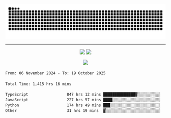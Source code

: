<div align="center">
  <picture>
      <source
    media="(prefers-color-scheme: dark)"
      srcset="https://raw.githubusercontent.com/platane/snk/output/github-contribution-grid-snake-dark.svg"
      />
    <source
      media="(prefers-color-scheme: light)"
      srcset="https://raw.githubusercontent.com/xct007/xct007/output/github-contribution-grid-snake.svg"
      />
    <img
      alt="Snake"
      src="https://raw.githubusercontent.com/xct007/xct007/output/github-contribution-grid-snake.svg"
      />
  </picture>

</div>

___
<p align="center">
  <img src="https://readme-stats-blush-eta.vercel.app/api/top-langs/?username=xct007&layout=compact" />
  <img src="https://readme-stats-blush-eta.vercel.app/api?username=xct007&show_icons=true&theme=transparent&hide_title=true&include_all_commits=true" />
</p>

<p align="center">
  <img src="https://github-profile-trophy.vercel.app/?username=xct007&no-bg=true&rank=S,SS,SSS,A,AA,AAA,UNKNOWN,SECRET&row=3&title=-Followers,-Stars&margin-w=15&margin-h=15&column=2" />
</p>
<!--START_SECTION:waka-->

```txt
From: 06 November 2024 - To: 19 October 2025

Total Time: 1,415 hrs 16 mins

TypeScript                 847 hrs 12 mins ██████████████▓░░░░░░░░░░   58.57 %
JavaScript                 227 hrs 57 mins ████░░░░░░░░░░░░░░░░░░░░░   15.76 %
Python                     174 hrs 49 mins ███░░░░░░░░░░░░░░░░░░░░░░   12.09 %
Other                      31 hrs 19 mins  ▓░░░░░░░░░░░░░░░░░░░░░░░░   02.17 %
```

<!--END_SECTION:waka-->
